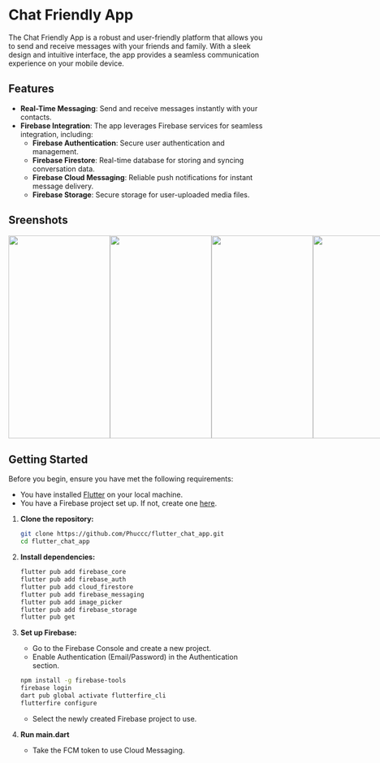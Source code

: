 # Chat Friendly App

The Chat Friendly App is a robust and user-friendly platform that allows you to send and receive messages with your friends and family. With a sleek design and intuitive interface, the app provides a seamless communication experience on your mobile device.

## Features

- **Real-Time Messaging**: Send and receive messages instantly with your contacts.
- **Firebase Integration**: The app leverages Firebase services for seamless integration, including:
  - **Firebase Authentication**: Secure user authentication and management.
  - **Firebase Firestore**: Real-time database for storing and syncing conversation data.
  - **Firebase Cloud Messaging**: Reliable push notifications for instant message delivery.
  - **Firebase Storage**: Secure storage for user-uploaded media files.

## Sreenshots

<div style="display:flex"> 
  <img src="https://github.com/Phuccc/flutter_chat_app/assets/87201033/a2a7e4a4-6d3a-4dcc-9944-ff35f278a953" width="200" height="400"/> 
  <img src="https://github.com/Phuccc/flutter_chat_app/assets/87201033/aa60a863-aa6a-48da-83bd-9f02b59cf8ad" width="200" height="400"/> 
  <img src="https://github.com/Phuccc/flutter_chat_app/assets/87201033/7dd7207d-f1bd-43cf-a215-f0d4a1dff9f7" width="200" height="400"/> 
  <img src="https://github.com/Phuccc/flutter_chat_app/assets/87201033/71bdb06d-df2a-4138-9c4d-ada601390c9b" width="200" height="400"/> 
  <img src="https://github.com/Phuccc/flutter_chat_app/assets/87201033/55347349-f464-4ec4-94c1-a9b64a023103" width="200" height="400"/> 
  <img src="https://github.com/Phuccc/flutter_chat_app/assets/87201033/793de535-25b0-41d4-8aa7-830272fd595e" width="200" height="400"/> 
  <img src="https://github.com/Phuccc/flutter_chat_app/assets/87201033/b19b22c6-4974-4643-823b-1a5f25f4511f" width="200" height="400"/> 
</div>

## Getting Started

Before you begin, ensure you have met the following requirements:

- You have installed [Flutter](https://flutter.dev/docs/get-started/install) on your local machine.
- You have a Firebase project set up. If not, create one [here](https://console.firebase.google.com/).

1. **Clone the repository:**
    ```sh
    git clone https://github.com/Phuccc/flutter_chat_app.git
    cd flutter_chat_app
    ```

2. **Install dependencies:**
    ```sh
    flutter pub add firebase_core
    flutter pub add firebase_auth
    flutter pub add cloud_firestore
    flutter pub add firebase_messaging
    flutter pub add image_picker
    flutter pub add firebase_storage
    flutter pub get
    ```

3. **Set up Firebase:**
    - Go to the Firebase Console and create a new project.
    - Enable Authentication (Email/Password) in the Authentication section.
     ```sh
    npm install -g firebase-tools
    firebase login
    dart pub global activate flutterfire_cli
    flutterfire configure
    ```
   - Select the newly created Firebase project to use.
  
4. **Run main.dart**
     - Take the FCM token to use Cloud Messaging.
  
